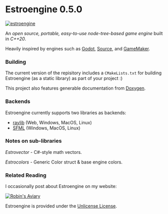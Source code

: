 # Estroengine 0.5.0

[![estroengine](https://robinsaviary.com/gifs/estroengine.gif)](https://blinkies.cafe/?s=0023-trans-pride)

An *open source, portable, easy-to-use node-tree-based game engine* built in *C++20*.

Heavily inspired by engines such as [Godot](https://godotengine.org/), [Source](https://developer.valvesoftware.com/wiki/SDK_Docs), and [GameMaker](https://gamemaker.io/en).

### Building

The current version of the repisitory includes a `CMakeLists.txt` for building Estroengine (as a static library) as part of your project :)

This project also features generable documentation from [Doxygen](https://www.doxygen.nl/).

### Backends

Estroengine currently supports two libraries as backends:
* [raylib](https://www.raylib.com/) (Web, Windows, MacOS, Linux)
* [SFML](https://www.sfml-dev.org/) (Windows, MacOS, Linux)

### Notes on sub-libraries
*Estrovector* - C#-style math vectors.

*Estrocolors* - Generic Color struct & base engine colors.

### Related Reading

I occasionally post about Estroengine on my website:

[![Robin's Aviary](https://robinsaviary.com/robins-aviary.gif)](https://robinsaviary.com)

Estroengine is provided under the [Unlicense License](https://unlicense.org/).
